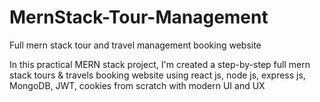# MernStack-Tour-Management
Full mern stack tour and travel management booking website

In this practical MERN stack project, I'm created a step-by-step full mern stack tours & travels booking website using react js, node js, express js, MongoDB, JWT, cookies from scratch with modern UI and UX
